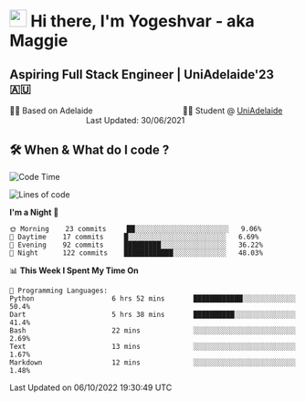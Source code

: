 <h1><img src="https://emojis.slackmojis.com/emojis/images/1531849430/4246/blob-sunglasses.gif?1531849430" width="30"/> Hi there, I'm Yogeshvar - aka Maggie</h1>

## Aspiring Full Stack Engineer | UniAdelaide'23 🇦🇺  
🏂🏻  Based on Adelaide &nbsp;&nbsp;&nbsp;&nbsp;&nbsp;&nbsp;&nbsp;&nbsp;&nbsp;&nbsp;&nbsp;&nbsp;&nbsp;&nbsp;&nbsp;&nbsp;&nbsp;&nbsp;&nbsp;&nbsp;&nbsp;&nbsp;&nbsp;&nbsp;&nbsp;&nbsp;&nbsp;&nbsp;&nbsp;&nbsp;&nbsp;&nbsp;&nbsp;&nbsp;&nbsp;&nbsp;&nbsp;&nbsp;&nbsp;👨‍💻 Student @ [UniAdelaide](https://www.adelaide.edu.au)   &nbsp;&nbsp;&nbsp;&nbsp;&nbsp;&nbsp;&nbsp;&nbsp;&nbsp;&nbsp;&nbsp;&nbsp;&nbsp;&nbsp;&nbsp;&nbsp;&nbsp;&nbsp;&nbsp;&nbsp;&nbsp;&nbsp;&nbsp;&nbsp;&nbsp;&nbsp;&nbsp;&nbsp;&nbsp;&nbsp;&nbsp;&nbsp; &nbsp;Last Updated: 30/06/2021

## 🛠 When & What do I code ?  

<!--START_SECTION:waka-->
![Code Time](http://img.shields.io/badge/Code%20Time-1%2C810%20hrs%2040%20mins-blue)

![Lines of code](https://img.shields.io/badge/From%20Hello%20World%20I%27ve%20Written-2%20Million%20lines%20of%20code-blue)

**I'm a Night 🦉** 

```text
🌞 Morning    23 commits     ██░░░░░░░░░░░░░░░░░░░░░░░   9.06% 
🌆 Daytime    17 commits     █░░░░░░░░░░░░░░░░░░░░░░░░   6.69% 
🌃 Evening    92 commits     █████████░░░░░░░░░░░░░░░░   36.22% 
🌙 Night      122 commits    ████████████░░░░░░░░░░░░░   48.03%

```


📊 **This Week I Spent My Time On** 

```text
💬 Programming Languages: 
Python                   6 hrs 52 mins       ████████████░░░░░░░░░░░░░   50.4% 
Dart                     5 hrs 38 mins       ██████████░░░░░░░░░░░░░░░   41.4% 
Bash                     22 mins             ░░░░░░░░░░░░░░░░░░░░░░░░░   2.69% 
Text                     13 mins             ░░░░░░░░░░░░░░░░░░░░░░░░░   1.67% 
Markdown                 12 mins             ░░░░░░░░░░░░░░░░░░░░░░░░░   1.48%

```


 Last Updated on 06/10/2022 19:30:49 UTC
<!--END_SECTION:waka-->
